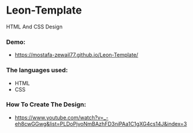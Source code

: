 # Leon-Template
HTML And CSS Design

### Demo:
- https://mostafa-zewail77.github.io/Leon-Template/

### The languages used:
- HTML
- CSS

### How To Create The Design:
- https://www.youtube.com/watch?v=_-eh8cwGGwg&list=PLDoPjvoNmBAzhFD3niPAa1C1gXG4cs14J&index=3

